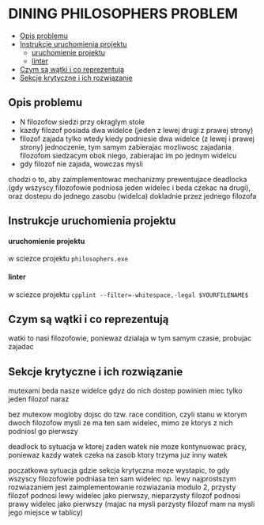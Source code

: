 # DINING PHILOSOPHERS PROBLEM

- [Opis problemu](#opis-problemu)
- [Instrukcje uruchomienia projektu](#instrukcje-uruchomienia-projektu)
    - [uruchomienie projektu](#uruchomienie-projektu)
    - [linter](#linter)
- [Czym są wątki i co reprezentują](#czym-są-wątki-i-co-reprezentują)
- [Sekcje krytyczne i ich rozwiązanie](#sekcje-krytyczne-i-ich-rozwiązanie)

## Opis problemu
 - N filozofow siedzi przy okraglym stole
 - kazdy filozof posiada dwa widelce (jeden z lewej drugi z prawej strony)
 - filozof zajada tylko wtedy kiedy podniesie dwa widelce (z lewej i prawej strony) jednoczenie, tym samym zabierajac mozliwosc zajadania filozofom siedzacym obok niego, zabierajac im po jednym widelcu
 - gdy filozof nie zajada, wowczas mysli

chodzi o to, aby zaimplementowac mechanizmy prewentujace deadlocka (gdy wszyscy filozofowie podniosa jeden widelec i beda czekac na drugi), oraz dostepu do jednego zasobu (widelca) dokladnie przez jednego filozofa

## Instrukcje uruchomienia projektu

#### uruchomienie projektu
w sciezce projektu ```philosophers.exe```

#### linter
w sciezce projektu
```cpplint --filter=-whitespace,-legal $YOURFILENAME$```


## Czym są wątki i co reprezentują
watki to nasi filozofowie, poniewaz dzialaja w tym samym czasie, probujac zajadac

## Sekcje krytyczne i ich rozwiązanie
mutexami beda nasze widelce gdyz do nich dostep powinien miec tylko jeden filozof naraz

bez mutexow mogloby dojsc do tzw. race condition, czyli stanu w ktorym dwoch filozofow mysli ze ma ten sam widelec, mimo ze ktorys z nich podniosl go pierwszy

deadlock to sytuacja w ktorej zaden watek nie moze kontynuowac pracy, poniewaz kazdy watek czeka na zasob ktory trzyma juz inny watek

poczatkowa sytuacja gdzie sekcja krytyczna moze wystapic, to gdy wszyscy filozofowie podniasa ten sam widelec np. lewy
najprostszym rozwiazaniem jest zaimplementowanie rozwiazania modulo 2, przysty filozof podnosi lewy widelec jako pierwszy, nieparzysty filozof podnosi prawy widelec jako pierwszy
(majac na mysli parzysty filozof mam na mysli jego miejsce w tablicy)
